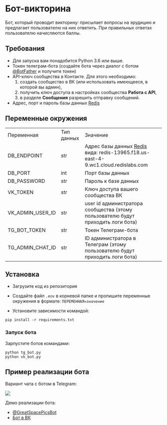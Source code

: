 # Бот-викторина

Бот, который проводит викторину: присылает вопросы на эрудицию и предлагает
пользователю на них ответить. При правильных ответах пользователю начисляются
баллы.


## Требования

- Для запуска вам понадобится Python 3.6 или выше.
- Токен телеграм-бота (создайте бота через диалог с ботом 
[@BotFather](https://telegram.me/BotFather) и получите токен) 
- API-ключ сообщества в Контакте. Для этого необходимо:
  1. создать сообщество в ВК
(или использовать имеющееся, в которой вы админ), 
  2. получить ключ доступа в 
настройках сообщества **Работа с API**,
  3. в разделе **Сообщения** разрешить отправку сообщений.
- Адрес, порт и пароль базы данных [Redis](https://redislabs.com/)


## Переменные окружения

<table>
<tr>
<td>Переменная</td>
<td>Тип данных</td>
<td>Значение</td>
</tr>
<tr>
<td>DB_ENDPOINT</td>
<td>str</td>
<td>Адрес базы данных <a href="https://redislabs.com/">Redis</a> вида: redis-13965.f18.us-east-4-9.wc1.cloud.redislabs.com</td>
</tr>
<tr>
<td>DB_PORT</td>
<td>int</td>
<td>Порт базы данных</td>
</tr>
<tr>
<td>DB_PASSWORD</td>
<td>str</td>
<td>Пароль к базе данных</td>
</tr>
<tr>
<td>VK_TOKEN</td>
<td>str</td>
<td>Ключ доступа вашего сообщества ВК</td>
</tr>
<tr>
<td>VK_ADMIN_USER_ID</td>
<td>str</td>
<td>user id администратора сообщества (этому пользователю будут приходить логи бота)</td>
</tr>
<tr>
<td>TG_BOT_TOKEN</td>
<td>str</td>
<td>Токен Телеграм-бота</td>
</tr>
<tr>
<td>TG_ADMIN_CHAT_ID</td>
<td>str</td>
<td>ID администратора в Телеграм (этому пользователю будут приходить логи бота)</td>
</tr>
</table>


## Установка

- Загрузите код из репозитория
- Создайте файл `.env` в корневой папке и пропишите переменные окружения 
в формате: `ПЕРЕМЕННАЯ=значение`

- Установите зависимости командой:
```shell
pip install -r requirements.txt
```


### Запуск бота

Зарпустите ботов командами:
```commandline
python tg_bot.py
python vk_bot.py
```

## Пример реализации бота
Вариант чата с ботом в Telegram:

![](http://g.recordit.co/3rpBRa8S5t.gif)

Демо реализации бота:  
- [@GreatSpacePicsBot](https://telegram.me/GreatSpacePicsBot)  
- [Бот в ВК](https://vk.com/im?sel=-184085204)